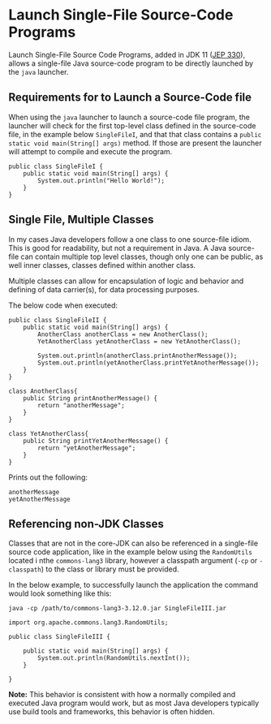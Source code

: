 # Launch Single-File Source-Code Programs

Launch Single-File Source Code Programs, added in JDK 11 ([JEP 330](https://openjdk.java.net/jeps/330)), allows a single-file Java source-code program to be directly launched by the `java` launcher. 

## Requirements for to Launch a Source-Code file

When using the `java` launcher to launch a source-code file program, the launcher will check for the first top-level class defined in the source-code file, in the example below `SingleFileI`, and that that class contains a `public static void main(String[] args)` method. If those are present the launcher will attempt to compile and execute the program. 

```
public class SingleFileI {
	public static void main(String[] args) {
		System.out.println("Hello World!");
	}
}
```

## Single File, Multiple Classes

In my cases Java developers follow a one class to one source-file idiom. This is good for readability, but not a requirement in Java. A Java source-file can contain multiple top level classes, though only one can be public, as well inner classes, classes defined within another class. 

Multiple classes can allow for encapsulation of logic and behavior and defining of data carrier(s), for data processing purposes.   

The below code when executed:

```
public class SingleFileII {
	public static void main(String[] args) {
		AnotherClass anotherClass = new AnotherClass();
		YetAnotherClass yetAnotherClass = new YetAnotherClass();
		
		System.out.println(anotherClass.printAnotherMessage());
		System.out.println(yetAnotherClass.printYetAnotherMessage());
	}
}

class AnotherClass{
	public String printAnotherMessage() {
		return "anotherMessage";
	}
}

class YetAnotherClass{
	public String printYetAnotherMessage() {
		return "yetAnotherMessage";
	}
}
```

Prints out the following: 

```
anotherMessage
yetAnotherMessage
```

## Referencing non-JDK Classes

Classes that are not in the core-JDK can also be referenced in a single-file source code application, like in the example below using the `RandomUtils` located i nthe `commons-lang3` library, however a classpath argument (`-cp` or `-classpath`) to the class or library must be provided.  

In the below example, to successfully launch the application the command would look something like this:

```
java -cp /path/to/commons-lang3-3.12.0.jar SingleFileIII.jar
```

```
import org.apache.commons.lang3.RandomUtils;

public class SingleFileIII {

	public static void main(String[] args) {
		System.out.println(RandomUtils.nextInt());
	}

}
```

**Note:** This behavior is consistent with how a normally compiled and executed Java program would work, but as most Java developers typically use build tools and frameworks, this behavior is often hidden.